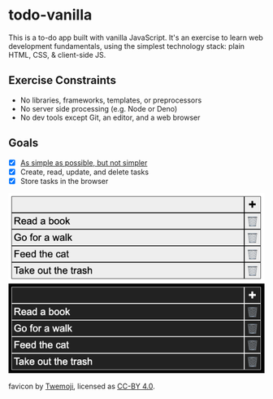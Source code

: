 # todo-vanilla

This is a to-do app built with vanilla JavaScript. It's an exercise to learn
web development fundamentals, using the simplest technology stack: plain HTML,
CSS, & client-side JS.

## Exercise Constraints
- No libraries, frameworks, templates, or preprocessors
- No server side processing (e.g. Node or Deno)
- No dev tools except Git, an editor, and a web browser

## Goals
- [x] [As simple as possible, but not simpler](https://quoteinvestigator.com/2011/05/13/einstein-simple/)
- [x] Create, read, update, and delete tasks
- [x] Store tasks in the browser

![ToDo app screenshot - light mode](screenshots/todo-light.png)
![ToDo app screenshot - dark mode](screenshots/todo-dark.png)

favicon by [Twemoji](https://twemoji.twitter.com/), licensed as [CC-BY
4.0](https://creativecommons.org/licenses/by/4.0/).
